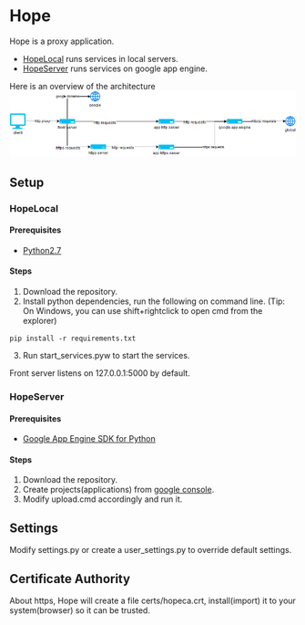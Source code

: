 # Hope
Hope is a proxy application.
* [HopeLocal](https://github.com/lusaisai/HopeLocal) runs services in local servers.
* [HopeServer](https://github.com/lusaisai/HopeServer) runs services on google app engine.

Here is an overview of the architecture
![architecture](https://raw.githubusercontent.com/lusaisai/HopeLocal/master/docs/architecture.png)

## Setup
### HopeLocal

#### Prerequisites
* [Python2.7](https://www.python.org/downloads/)

#### Steps
1. Download the repository.
2. Install python dependencies, run the following on command line. (Tip: On Windows, you can use shift+rightclick to open cmd from the explorer)
```
pip install -r requirements.txt
```
3. Run start_services.pyw to start the services.

Front server listens on 127.0.0.1:5000 by default.

### HopeServer
#### Prerequisites
* [Google App Engine SDK for Python](https://cloud.google.com/appengine/downloads)

#### Steps
1. Download the repository.
2. Create projects(applications) from [google console](https://console.developers.google.com/project).
3. Modify upload.cmd accordingly and run it.

## Settings
Modify settings.py or create a user_settings.py to override default settings.

## Certificate Authority
About https, Hope will create a file certs/hopeca.crt, install(import) it to your system(browser) so it can be trusted.
